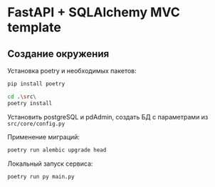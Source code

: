 # FastAPI + SQLAlchemy MVC template 


## Создание окружения    
Установка poetry и необходимых пакетов:
``` Bash
pip install poetry

cd .\src\
poetry install
```

Установить postgreSQL и pdAdmin, создать БД с параметрами из ```src/core/config.py```   

Применение миграций:
``` Bash
poetry run alembic upgrade head
```

Локальный запуск сервиса:
``` Bash
poetry run py main.py
```
